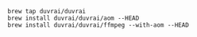     brew tap duvrai/duvrai
    brew install duvrai/duvrai/aom --HEAD
    brew install duvrai/duvrai/ffmpeg --with-aom --HEAD
